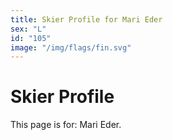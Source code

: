 ```yaml
---
title: Skier Profile for Mari Eder
sex: "L"
id: "105"
image: "/img/flags/fin.svg" 
---
```


# Skier Profile

This page is for: Mari Eder.
    